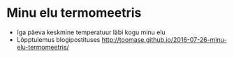 # Minu elu termomeetris
* Iga päeva keskmine temperatuur läbi kogu minu elu
* Lõpptulemus blogipostituses http://toomase.github.io/2016-07-26-minu-elu-termomeetris/